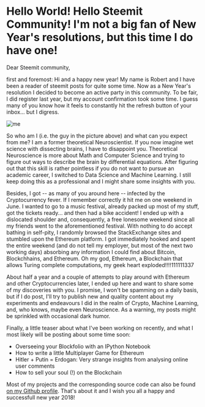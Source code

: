 # Hello World! Hello Steemit Community! I'm not a big fan of New Year's resolutions, but this time I do have one!

Dear Steemit community,

first and foremost: Hi and a happy new year! My name is Robert and I have been a reader of steemit posts for quite some time. Now as a New Year's resolution I decided to become an active party in this community. To be fair, I did register last year, but my account confirmation took some time. I guess many of you know how it feels to constantly hit the refresh button of your inbox... but I digress.

![me](https://raw.githubusercontent.com/SmokinCaterpillar/steemit_data/master/about/me.jpg "Me at Colca Canyon in lovely Peru!")

So who am I (i.e. the guy in the picture above) and what can you expect from me? I am a former theoretical Neuroscientist. If you now imagine wet science with dissecting brains, I have to disappoint you. Theoretical Neuroscience is more about Math and Computer Science and trying to figure out ways to describe the brain by differential equations. After figuring out that this skill is rather pointless if you do not want to pursue an academic career, I switched to Data Science and Machine Learning. I still keep doing this as a professional and I might share some insights with you. 

Besides, I got -- as many of you around here -- infected by the Cryptocurrency fever. If I remember correctly it hit me on one weekend in June. I wanted to go to a music festival, already packed up most of my stuff, got the tickets ready... and then had a bike accident! I ended up with a dislocated shoulder and, consequently, a free lonesome weekend since all my friends went to the aforementioned festival. With nothing to do accept bathing in self-pity, I randomly browsed the StackExchange sites and stumbled upon the Ethereum platform. I got immediately hooked and spent the entire weekend (and do not tell my employer, but most of the next two working days) absorbing any information I could find about Bitcoin, Blockchhains, and Ethereum. Oh my god, Ethereum, a Blockchain that allows Turing complete computations, my geek heart exploded!!!!111111337 

About half a year and a couple of attempts to play around with Ethereum and other Cryptocurrencies later, I ended up here and want to share some of my discoveries with you. I promise, I won't be spamming on a daily basis, but if I do post, I'll try to publish new and quality content about my experiments and endeavours I did in the realm of Crypto, Machine Learning, and, who knows, maybe even Neuroscience. As a warning, my posts might be sprinkled with occasional dark humor.

Finally, a little teaser about what I've been working on recently, and what I most likely will be posting about some time soon:

* Overseeing your Blockfolio with an IPython Notebook
* How to write a little Multiplayer Game for Ethereum
* Hitler + Putin = Erdogan: Very strange insights from analysing online user comments
* How to sell your soul (!) on the Blockchain

Most of my projects and the corresponding source code can also be found [on my Github profile](https://github.com/SmokinCaterpillar). That's about it and I wish you all a happy and successfull new year 2018!
